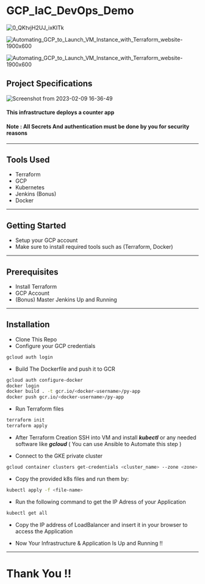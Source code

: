 

# GCP_IaC_DevOps_Demo

![0_QKtvjH2UJ_ixKITk](https://user-images.githubusercontent.com/99130650/219879548-3c0705cb-a927-4476-af03-6d64c8026a67.png)

![Automating_GCP_to_Launch_VM_Instance_with_Terraform_website-1900x600](https://user-images.githubusercontent.com/99130650/219879620-99bdde53-ad8f-4333-9ccd-68fd0ec9387b.jpg)

![Automating_GCP_to_Launch_VM_Instance_with_Terraform_website-1900x600](https://user-images.githubusercontent.com/99130650/219879620-99bdde53-ad8f-4333-9ccd-68fd0ec9387b.jpg)

## Project Specifications 
![Screenshot from 2023-02-09 16-36-49](https://user-images.githubusercontent.com/103090890/217843113-dfda4ec4-7907-4f64-9716-27296ea589fa.png)

#### This infrastructure deploys a counter app  
#### Note : All Secrets And authentication must be done by you for security reasons 

-----------------------------

## Tools Used
- Terraform
- GCP 
- Kubernetes
- Jenkins (Bonus)
- Docker

------------------------------------

## Getting Started

- Setup your GCP account
- Make sure to install required tools such as (Terraform, Docker)

---------------

## Prerequisites 

- Install Terraform
- GCP Account
- (Bonus) Master Jenkins Up and Running

---------------------

## Installation 

- Clone This Repo
- Configure your GCP credentials 
``` bash
gcloud auth login
```
- Build The Dockerfile and push it to GCR 
``` bash
gcloud auth configure-docker
docker login
docker build . -t gcr.io/<docker-username>/py-app
docker push gcr.io/<docker-username>/py-app 
```
- Run Terraform files
```bash
terraform init
terraform apply
```

- After Terraform Creation SSH into VM and install ***kubectl*** or any needed software like ***gcloud*** ( You can use Ansible to Automate this step )

- Connect to the GKE private cluster 
``` bash
gcloud container clusters get-credentials <cluster_name> --zone <zone> --project <project_id>
```
- Copy the provided k8s files and run them by:
```bash
kubectl apply -f <file-name>
```

- Run the following command to get the IP Adress of your Application
``` bash
kubectl get all 
```
- Copy the IP address of LoadBalancer and insert it in your browser to access the Application 

- Now Your Infrastructure & Application Is Up and Running !!


------------------------------------


# Thank You !!





